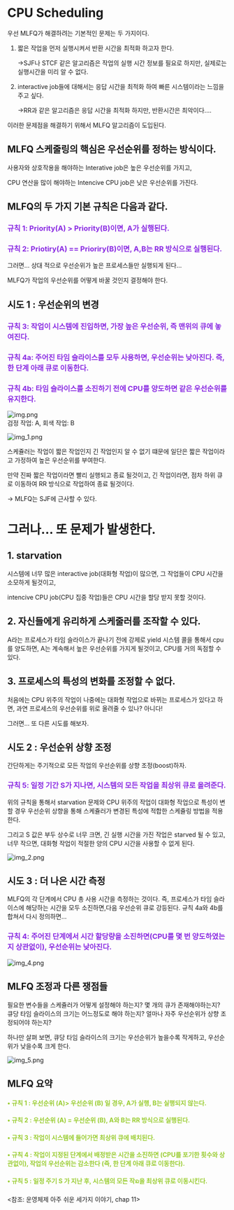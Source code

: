 CPU Scheduling 
==============

우선 MLFQ가 해결하려는 기본적인 문제는 두 가지이다.

1. 짧은 작업을 먼저 실행시켜서 반환 시간을 최적화 하고자 한다.

   ->SJF나 STCF 같은 알고리즘은 작업의 실행 시간 정보를 필요로 하지만, 실제로는 실행시간을 미리 알 수 없다.

2. interactive job들에 대해서는 응답 시간을 최적화 하여 빠른 시스템이라는 느낌을 주고 싶다.

   ->RR과 같은 알고리즘은 응답 시간을 최적화 하지만, 반환시간은 최악이다....

이러한 문제점을 해결하기 위해서 MLFQ 알고리즘이 도입된다.

MLFQ 스케줄링의 핵심은 우선순위를 정하는 방식이다.
----------------------------------------
 사용자와 상호작용을 해야하는 Interative job은 높은 우선순위를 가지고,

 CPU 연산을 많이 해야하는 Intencive CPU job은 낮은 우선순위를 가진다.

## MLFQ의 두 가지 기본 규칙은 다음과 같다.
<span style="color:blueviolet">

### 규칙 1: Priority(A) > Priority(B)이면, A가 실행된다.
### 규칙 2: Priotiry(A) == Prioriry(B)이면, A,B는 RR 방식으로 실행된다.

</span>

그러면... 상대 적으로 우선순위가 높은 프로세스들만 실행되게 된다... 

MLFQ가 작업의 우선순위를 어떻게 바꿀 것인지 결정해야 한다.

## 시도 1 : 우선순위의 변경
<span style="color:blueviolet">

### 규칙 3: 작업이 시스템에 진입하면, 가장 높은 우선순위, 즉 맨위의 큐에 놓여진다.
### 규칙 4a: 주어진 타임 슬라이스를 모두 사용하면, 우선순위는 낮아진다. 즉, 한 단계 아래 큐로 이동한다.
### 규칙 4b: 타임 슬라이스를 소진하기 전에 CPU를 양도하면 같은 우선순위를 유지한다.
</span>

![img.png](img.png)  
검정 작업: A, 회색 작업: B

![img_1.png](img_1.png)

스케쥴러는 작업이 짧은 작업인지 긴 작업인지 알 수 없기 떄문에 일단은 짧은 작업이라고 가정하여 높은 우선순위를 부여한다.

만약 진짜 짧은 작업이라면 빨리 실행되고 종료 될것이고, 긴 작업이라면, 점차 하위 큐로 이동하여 RR 방식으로 작업하여 종료 될것이다.

-> MLFQ는 SJF에 근사할 수 있다.

# 그러나... 또 문제가 발생한다.

## 1. starvation 
 시스템에 너무 많은 interactive job(대화형 작업)이 많으면, 그 작업들이 CPU 시간을 소모하게 될것이고,
 
intencive CPU job(CPU 집중 작업)들은 CPU 시간을 할당 받지 못할 것이다.

## 2. 자신들에게 유리하게 스케줄러를 조작할 수 있다.
A라는 프로세스가 타임 슬라이스가 끝나기 전에 강제로 yield 시스템 콜을 통해서 cpu를 양도하면, A는 계속해서 높은 우선순위를 가지게 될것이고,
CPU를 거의 독점할 수 있다.

## 3. 프로세스의 특성의 변화를 조정할 수 없다.
처음에는 CPU 위주의 작업이 나중에는 대화형 작업으로 바뀌는 프로세스가 있다고 하면, 과연 프로세스의 우선순위를 위로 올려줄 수 있나?
아니다!

그러면... 또 다른 시도를 해보자.

## 시도 2 : 우선순위 상향 조정

간단하게는 주기적으로 모든 작업의 우선순위를 상향 조정(boost)하자.

<span style="color:blueviolet">

### 규칙 5: 일정 기간 S가 지나면, 시스템의 모든 작업을 최상위 큐로 올려준다.
</span>

위의 규칙을 통해서 starvation 문제와 CPU 위주의 작업이 대화형 작업으로 특성이 변할 경우 우선순위 상향을 통해 스케쥴러가 변경된 특성에 적합한 스케쥴링 방법을 적용한다.

그리고 S 값은 부두 상수로 너무 크면, 긴 실행 시간을 가진 작업은 starved 될 수 있고, 너무 작으면, 대화형 작업이 적절한 양의 CPU 시간을 사용할 수 없게 된다.

![img_2.png](img_2.png)

## 시도 3 : 더 나은 시간 측정

MLFQ의 각 단계에서 CPU 총 사용 시간을 측정하는 것이다. 즉, 프로세스가 타임 슬라이스에 해당하는 시간을 모두 소진하면,다음 우선순위 큐로 강등된다.
규칙 4a와 4b를 합쳐서 다시 정의하면...

<span style="color:blueviolet">

### 규칙 4: 주어진 단계에서 시간 할당량을 소진하면(CPU를 몇 번 양도하였는지 상관없이), 우선순위는 낮아진다.
</span>

![img_4.png](img_4.png)

## MLFQ 조정과 다른 쟁점들

필요한 변수들을 스케쥴러가 어떻게 설정해야 하는지? 몇 개의 큐가 존재해야하는지? 큐당 타임 슬라이스의 크기는 어느정도로 해야 하는지?
얼마나 자주 우선순위가 상향 조정되어야 하는지? 

하나만 살펴 보면, 큐당 타임 슬라이스의 크기는 우선순위가 높을수록 작게하고, 우선순위가 낮을수록 크게 한다.

![img_5.png](img_5.png)

## MLFQ 요약

<span style="color:yellowgreen">

#### • 규칙 1 : 우선순위 (A)> 우선순위 (B) 일 경우, A가 실행, B는 실행되지 않는다.

#### • 규칙 2 : 우선순위 (A) = 우선순위 (B), A와 B는 RR 방식으로 실행된다.

#### • 규칙 3 : 작업이 시스템에 들어가면 최상위 큐에 배치된다.

#### • 규칙 4 : 작업이 지정된 단계에서 배정받은 시간을 소진하면 (CPU를 포기한 횟수와 상관없이), 작업의 우선순위는 감소한다 (즉, 한 단계 아래 큐로 이동한다).

#### • 규칙 5 : 일정 주기 S 가 지난 후, 시스템의 모든 작ᨦ을 최상위 큐로 이동시킨다.

</span>


<참조: 운영체제 아주 쉬운 세가지 이야기, chap 11>